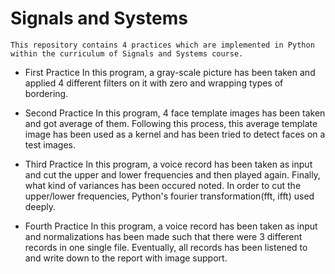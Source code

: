 # Signals and Systems

    This repository contains 4 practices which are implemented in Python within the curriculum of Signals and Systems course.
    
- First Practice
In this program, a gray-scale picture has been taken and applied 4 different filters on it with zero and wrapping types of bordering.

- Second Practice
In this program, 4 face template images has been taken and got average of them. Following this process, this average template image has been used as a kernel and has been tried to detect faces on a test images.

- Third Practice
In this program, a voice record has been taken as input and cut the upper and lower frequencies and then played again. Finally, what kind of variances has been occured noted. In order to cut the upper/lower frequencies, Python's fourier transformation(fft, ifft) used deeply.

- Fourth Practice
In this program, a voice record has been taken as input and normalizations has been made such that there were 3 different records in one single file. Eventually, all records has been listened to and write down to the report with image support.
